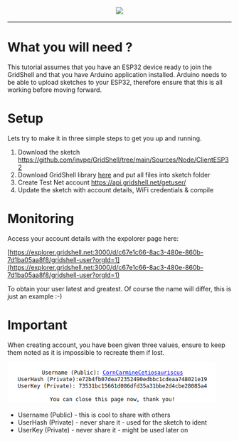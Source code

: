 <p align="center">
<img src=https://gridshl.files.wordpress.com/2022/06/img_3487.png>
</p>  

----------------

# What you will need ?
This tutorial assumes that you have an ESP32 device ready to join the GridShell and that you have Arduino application installed.
Arduino needs to be able to upload sketches to your ESP32, therefore ensure that this is all working before moving forward.

# Setup
Lets try to make it in three simple steps to get you up and running.

1. Download the sketch https://github.com/invpe/GridShell/tree/main/Sources/Node/ClientESP32
2. Download GridShell library [here](https://github.com/invpe/GridShell/tree/main/Sources/GridShell) and put all files into sketch folder
3. Create Test Net account https://api.gridshell.net/getuser/
4. Update the sketch with account details, WiFi credentials & compile 

# Monitoring
Access your account details with the expolorer page here:

[https://explorer.gridshell.net:3000/d/c67e1c66-8ac3-480e-860b-7d1ba05aa8f8/gridshell-user?orgId=1](https://explorer.gridshell.net:3000/d/c67e1c66-8ac3-480e-860b-7d1ba05aa8f8/gridshell-user?orgId=1)



To obtain your user latest and greatest.
Of course the name will differ, this is just an example :-)

# Important
When creating account, you have been given three values, ensure to keep them noted
as it is impossible to recreate them if lost.

![Account](https://github.com/invpe/GridShell/blob/main/Resources/Tut6A.png?raw=true)

* Username (Public) - this is cool to share with others
* UserHash (Private) - never share it - used for the sketch to ident
* UserKey (Private) - never share it - might be used later on
